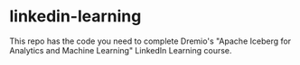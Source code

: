 # linkedin-learning
This repo has the code you need to complete Dremio's "Apache Iceberg for Analytics and Machine Learning" LinkedIn Learning course.
